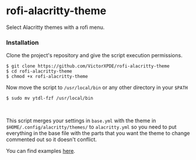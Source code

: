 # rofi-alacritty-theme
Select Alacritty themes with a rofi menu.

### Installation
Clone the project's repository and give the script execution permissions.
```
$ git clone https://github.com/VictorXPDE/rofi-alacritty-theme
$ cd rofi-alacritty-theme
$ chmod +x rofi-alacritty-theme
```
Now move the script to `/usr/local/bin` or any other directory in your `$PATH`
```
$ sudo mv ytdl-fzf /usr/local/bin
```
<br/>

This script merges your settings in `base.yml` with the theme in `$HOME/.config/alacritty/themes/` to `alacritty.yml` so you need to put
everything in the base file with the parts that you want the theme to change commented out so it doesn't conflict.

You can find examples [here](https://github.com/VictorXPDE/rofi-alacritty-theme/tree/master/examples).
